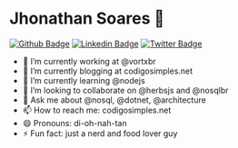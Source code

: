 # Jhonathan Soares 👋

[![Github Badge](https://img.shields.io/badge/-Github-000?style=flat-square&logo=Github&logoColor=white&link=https://github.com/jhomarolo/)](https://github.com/jhomarolo/)
[![Linkedin Badge](https://img.shields.io/badge/-LinkedIn-blue?style=flat-square&logo=Linkedin&logoColor=white&link=https://www.linkedin.com/in/jhonathansouza/)](https://www.linkedin.com/in/jhonathansouza/)
[![Twitter Badge](https://img.shields.io/badge/-Twitter-1ca0f1?style=flat-square&labelColor=1ca0f1&logo=twitter&logoColor=white&link=https://twitter.com/jhomarolo)](https://twitter.com/jhomarolo)


- 🔭 I’m currently working at @vortxbr
- 📃 I’m currently blogging at codigosimples.net
- 🌱 I’m currently learning @nodejs
- 👯 I’m looking to collaborate on @herbsjs and @nosqlbr
- 💬 Ask me about @nosql, @dotnet, @architecture
- 📫 How to reach me: codigosimples.net
- 😄 Pronouns: di-oh-nah-tan
- ⚡ Fun fact: just a nerd and food lover guy
